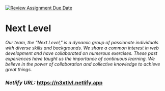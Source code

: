[![Review Assignment Due Date](https://classroom.github.com/assets/deadline-readme-button-24ddc0f5d75046c5622901739e7c5dd533143b0c8e959d652212380cedb1ea36.svg)](https://classroom.github.com/a/KDwmoAO0)
# **Next Level**

*Our team, the "Next Level," is a dynamic group of passionate individuals with 
diverse skills and backgrounds. We share a common interest in web development 
and have collaborated on numerous exercises. These past experiences have taught
us the importance of continuous learning. We believe in the power of
collaboration and collective knowledge to achieve great things.*

### ***Netlify URL:*** https://n3xtlvl.netlify.app